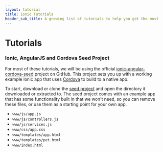 ```yaml
---
layout: tutorial
title: Ionic Tutorials
header_sub_title: A growing list of tutorials to help you get the most out of Ionic
---
```


Tutorials
====

### Ionic, AngularJS and Cordova Seed Project

For most of these tutorials, we will be using the official [ionic-angular-cordova-seed](http://github.com/driftyco/ionic-angular-cordova-seed) project on GitHub. This project sets you up with a working example Ionic app that uses [Cordova](http://cordova.apache.org/) to build to a native app.

To start, download or clone the [seed project](http://github.com/driftyco/ionic-angular-cordova-seed) and open the directory it downloaded or extracted to. The seed project comes with an example app that has some functionality built in that we won't need, so you can remove these files, or use them as a starting point for your own app.

- `www/js/app.js`
- `www/js/controllers.js`
- `www/js/services.js`
- `www/css/app.css`
- `www/templates/app.html`
- `www/templates/pet.html`
- `www/index.html`
